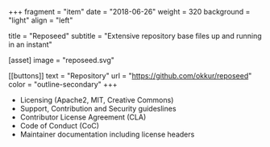 +++
fragment = "item"
date = "2018-06-26"
weight = 320
background = "light"
align = "left"

title = "Reposeed"
subtitle = "Extensive repository base files up and running in an instant"

[asset]
  image = "reposeed.svg"

[[buttons]]
  text = "Repository"
  url = "https://github.com/okkur/reposeed"
  color = "outline-secondary"
+++

* Licensing (Apache2, MIT, Creative Commons)
* Support, Contribution and Security guideslines
* Contributor License Agreement (CLA)
* Code of Conduct (CoC)
* Maintainer documentation including license headers
